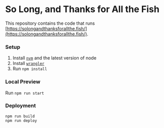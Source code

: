 # So Long, and Thanks for All the Fish
This repository contains the code that runs [https://solongandthanksforallthe.fish/](https://solongandthanksforallthe.fish/).

### Setup

1. Install [`nvm`](https://github.com/nvm-sh/nvm) and the latest version of node
1. Install [`wrangler`](https://github.com/cloudflare/wrangler)
1. Run `npm install`

### Local Preview
Run `npm run start`

### Deployment
```
npm run build
npm run deploy
```